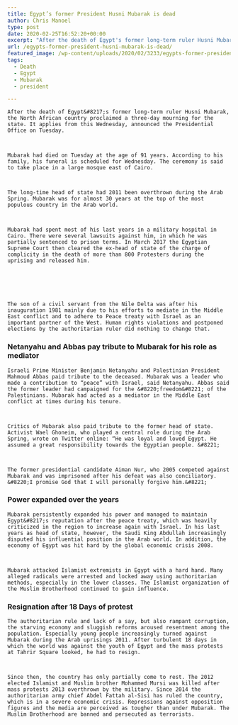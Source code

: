 ```yaml
---
title: Egypt’s former President Husni Mubarak is dead
author: Chris Manoel
type: post
date: 2020-02-25T16:52:20+00:00
excerpt: "After the death of Egypt's former long-term ruler Husni Mubarak, the North African country proclaimed a three-day mourning for the state."
url: /egypts-former-president-husni-mubarak-is-dead/
featured_image: /wp-content/uploads/2020/02/3233/egypts-former-president-husni-mubarak-is-dead.jpg
tags:
  - Death
  - Egypt
  - Mubarak
  - president

---
```

  
    After the death of Egypt&#8217;s former long-term ruler Husni Mubarak, the North African country proclaimed a three-day mourning for the state. It applies from this Wednesday, announced the Presidential Office on Tuesday.
  
  
  
    Mubarak had died on Tuesday at the age of 91 years. According to his family, his funeral is scheduled for Wednesday. The ceremony is said to take place in a large mosque east of Cairo.
  
  
  
    The long-time head of state had 2011 been overthrown during the Arab Spring. Mubarak was for almost 30 years at the top of the most populous country in the Arab world.
  
  
  
    Mubarak had spent most of his last years in a military hospital in Cairo. There were several lawsuits against him, in which he was partially sentenced to prison terms. In March 2017 the Egyptian Supreme Court then cleared the ex-head of state of the charge of complicity in the death of more than 800 Protesters during the uprising and released him.
  
  
  
  
  
  
    The son of a civil servant from the Nile Delta was after his inauguration 1981 mainly due to his efforts to mediate in the Middle East conflict and to adhere to Peace treaty with Israel as an important partner of the West. Human rights violations and postponed elections by the authoritarian ruler did nothing to change that.
  
  
  ### Netanyahu and Abbas pay tribute to Mubarak for his role as mediator
  
  
  
    Israeli Prime Minister Benjamin Netanyahu and Palestinian President Mahmoud Abbas paid tribute to the deceased. Mubarak was a leader who made a contribution to “peace” with Israel, said Netanyahu. Abbas said the former leader had campaigned for the &#8220;freedom&#8221; of the Palestinians. Mubarak had acted as a mediator in the Middle East conflict at times during his tenure.
  
  
  
    Critics of Mubarak also paid tribute to the former head of state. Activist Wael Ghoneim, who played a central role during the Arab Spring, wrote on Twitter online: “He was loyal and loved Egypt. He assumed a great responsibility towards the Egyptian people. &#8221;
  
  
  
    The former presidential candidate Aiman ​​Nur, who 2005 competed against Mubarak and was imprisoned after his defeat was also conciliatory. &#8220;I promise God that I will personally forgive him.&#8221;
  
  
  
  
  
  ### Power expanded over the years
  
  
  
    Mubarak persistently expanded his power and managed to maintain Egypt&#8217;s reputation after the peace treaty, which was heavily criticized in the region to increase again with Israel. In his last years as head of state, however, the Saudi King Abdullah increasingly disputed his influential position in the Arab world. In addition, the economy of Egypt was hit hard by the global economic crisis 2008.
  
  
  
    Mubarak attacked Islamist extremists in Egypt with a hard hand. Many alleged radicals were arrested and locked away using authoritarian methods, especially in the lower classes. The Islamist organization of the Muslim Brotherhood continued to gain influence.
  
  
  ### Resignation after 18 Days of protest
  
  
  
    The authoritarian rule and lack of a say, but also rampant corruption, the starving economy and sluggish reforms aroused resentment among the population. Especially young people increasingly turned against Mubarak during the Arab uprisings 2011. After turbulent 18 days in which the world was against the youth of Egypt and the mass protests at Tahrir Square looked, he had to resign.
  
  
  
    Since then, the country has only partially come to rest. The 2012 elected Islamist and Muslim brother Mohammed Mursi was killed after mass protests 2013 overthrown by the military. Since 2014 the authoritarian army chief Abdel Fattah al-Sisi has ruled the country, which is in a severe economic crisis. Repressions against opposition figures and the media are perceived as tougher than under Mubarak. The Muslim Brotherhood are banned and persecuted as terrorists.
  
